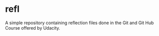 # refl

A simple repository containing reflection files done in the Git and Git Hub Course offered by Udacity.
